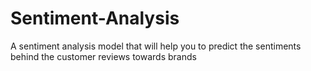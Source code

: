 # Sentiment-Analysis
A sentiment analysis model that will help you to predict the sentiments behind the customer reviews towards brands
